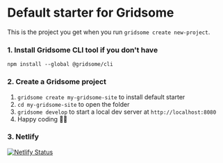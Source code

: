 # Default starter for Gridsome

This is the project you get when you run `gridsome create new-project`.

### 1. Install Gridsome CLI tool if you don't have

`npm install --global @gridsome/cli`

### 2. Create a Gridsome project

1. `gridsome create my-gridsome-site` to install default starter
2. `cd my-gridsome-site` to open the folder
3. `gridsome develop` to start a local dev server at `http://localhost:8080`
4. Happy coding 🎉🙌

### 3. Netlify
[![Netlify Status](https://api.netlify.com/api/v1/badges/a5820ade-aecc-4010-beec-a089825c2153/deploy-status)](https://app.netlify.com/sites/nishantwrp-develop/deploys)